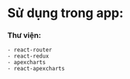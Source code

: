 # Sử dụng trong app:

### Thư viện:

    - react-router
    - react-redux
    - apexcharts
    - react-apexcharts
